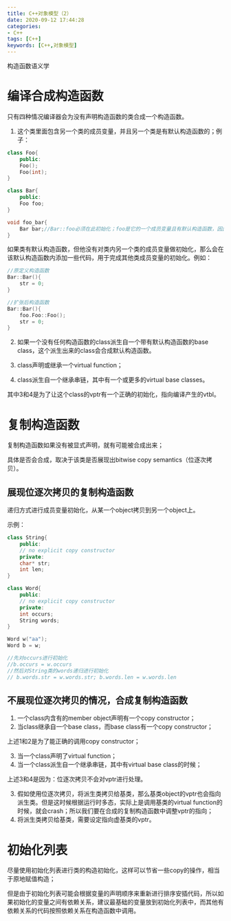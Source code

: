 ```yaml
---
title: C++对象模型（2）
date: 2020-09-12 17:44:28
categories: 
- C++
tags: [C++]
keywords: [C++,对象模型]
---
```

构造函数语义学

<!---more--->

# 编译合成构造函数
只有四种情况编译器会为没有声明构造函数的类合成一个构造函数。

1. 这个类里面包含另一个类的成员变量，并且另一个类是有默认构造函数的；例子：
```C++
class Foo{
    public:
    Foo();
    Foo(int);
}

class Bar{
    public:
    Foo foo;
}

void foo_bar{
    Bar bar;//Bar::foo必须在此初始化；foo是它的一个成员变量且有默认构造函数，因此可以合成。
}
```

如果类有默认构造函数，但他没有对类内另一个类的成员变量做初始化，那么会在该默认构造函数内添加一些代码，用于完成其他类成员变量的初始化。例如：

```C++
//原定义构造函数
Bar::Bar(){
    str = 0;
}

//扩张后构造函数
Bar::Bar(){
    foo.Foo::Foo();
    str = 0;
}
```


2. 如果一个没有任何构造函数的class派生自一个带有默认构造函数的base class，这个派生出来的class会合成默认构造函数。

3. class声明或继承一个virtual function；
4. class派生自一个继承串链，其中有一个或更多的virtual base classes。

其中3和4是为了让这个class的vptr有一个正确的初始化，指向编译产生的vtbl。

# 复制构造函数

复制构造函数如果没有被显式声明，就有可能被合成出来；

具体是否会合成，取决于该类是否展现出bitwise copy semantics（位逐次拷贝）。


##  展现位逐次拷贝的复制构造函数
递归方式进行成员变量初始化，从某一个object拷贝到另一个object上。

示例：

```C++
class String{
    public:
    // no explicit copy constructor
    private:
    char* str;
    int len;
}

class Word{
    public:
    // no explicit copy constructor
    private:
    int occurs;
    String words;
}

Word w("aa");
Word b = w;

//先对occurs进行初始化
//b.occurs = w.occurs
//然后对String类的words递归进行初始化
// b.words.str = w.words.str; b.words.len = w.words.len
```

## 不展现位逐次拷贝的情况，合成复制构造函数

1. 一个class内含有的member object声明有一个copy constructor；
2. 当class继承自一个base class，而base class有一个copy constructor；

上述1和2是为了能正确的调用copy constructor；

3. 当一个class声明了virtual function；
4. 当一个class派生自一个继承串链，其中有virtual base class的时候；

上述3和4是因为：位逐次拷贝不会对vptr进行处理。

3. 假如使用位逐次拷贝，将派生类拷贝给基类，那么基类object的vptr也会指向派生类。但是这时候根据运行时多态，实际上是调用基类的virtual function的时候，就会crash；所以我们要在合成的复制构造函数中调整vptr的指向；
4. 将派生类拷贝给基类，需要设定指向虚基类的vptr。


# 初始化列表
尽量使用初始化列表进行类的构造初始化，这样可以节省一些copy的操作，相当于原地赋值构造；

但是由于初始化列表可能会根据变量的声明顺序来重新进行排序安插代码，所以如果初始化的变量之间有依赖关系，建议最基础的变量放到初始化列表中，而其他有依赖关系的代码按照依赖关系在构造函数中调用。
